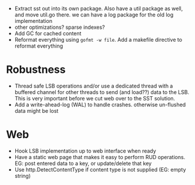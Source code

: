 - Extract sst out into its own package. Also have a util package as well, and move util.go there. we can have a log package for the old log implementation
- other optimizations? sparse indexes?
- Add GC for cached content
- Reformat everything using `gofmt -w file`. Add a makefile directive to reformat everything

# Robustness
- Thread safe LSB operations and/or use a dedicated thread with a buffered channel for other threads to send (and load??) data to the LSB. This is very important before we cut web over to the SST solution.
- Add a write-ahead-log (WAL) to handle crashes. otherwise un-flushed data might be lost

# Web 
- Hook LSB implementation up to web interface when ready
- Have a static web page that makes it easy to perform RUD operations. EG: post entered data to a key, or update/delete that key
- Use http.DetectContentType if content type is not supplied (EG: empty string)
